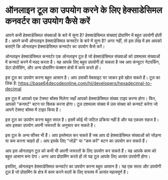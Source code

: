ऑनलाइन टूल का उपयोग करने के लिए हेक्साडेसिमल कनवर्टर का उपयोग कैसे करें
=======================================================================

आपने कभी हेक्साडेसिमल संख्याओं के बारे में सुना है? हेक्साडेसिमल संख्याएं प्रोग्रामिंग में बहुत उपयोगी होती हैं। आपने कभी ऑनलाइन हेक्साडेसिमल कनवर्टर के बारे में सुना है? अगर नहीं, तो इस लेख में हम आपको बताएंगे कि ऑनलाइन हेक्साडेसिमल कनवर्टर का उपयोग कैसे करें।

ऑनलाइन हेक्साडेसिमल कनवर्टर एक ऑनलाइन टूल है जो हेक्साडेसिमल संख्याओं को दशमलव संख्याओं में कनवर्ट करने में मदद करता है। यह आपके लिए बहुत उपयोगी हो सकता है जब आप कंप्यूटर नेटवर्किंग, डेटा प्रोसेसिंग, और अन्य प्रोग्रामिंग फंक्शन क्षेत्रों में काम करते हों।

इस टूल का उपयोग करना बहुत आसान है। आप उसकी वेबसाइट पर जाकर इसे खोल सकते हैं। टूल का लिंक है: <https://base64decodeonline.com/hi/developers/hexadecimal-to-decimal>

इस टूल में आपको एक टेक्स्ट बॉक्स मिलेगा जहाँ आपको हेक्साडेसिमल संख्या टाइप करना होगा। फिर, आपको "कनवर्ट" बटन पर क्लिक करना होगा। टूल दशमलव संख्या में उस संख्या को कनवर्ट करेगा जो आपने टेक्स्ट बॉक्स में टाइप किया है।

इस टूल का उपयोग करना बहुत सरल है। इसमें कोई भी जटिल प्रक्रिया नहीं है और यह एकदम सहज है। आप इसका उपयोग अपनी जरूरतों के अनुसार कर सकते हैं।

इस टूल के अन्य फीचर भी हैं। आप इस्तेमाल कर सकते हैं जब आप दो हेक्साडेसिमल संख्याओं को जोड़ना या कम करना चाहते हों। आप इसके लिए "जोड़ें" या "कम करें" बटन का उपयोग कर सकते हैं।

आप इस ऑनलाइन टूल को कभी भी अपनी जरूरतों के लिए उपयोग कर सकते हैं। यह आपके काम को बहुत आसान बना देगा। अगर आप प्रोग्रामिंग करते हों तो यह टूल आपके लिए अत्यंत उपयोगी होगा।

इसलिए, ऑनलाइन हेक्साडेसिमल कनवर्टर का उपयोग करना बहुत आसान है। यह एक सरल और उपयोगी टूल है जो प्रोग्रामिंग के क्षेत्र में काम करने वालों के लिए वास्तव में अत्यंत महत्वपूर्ण है।